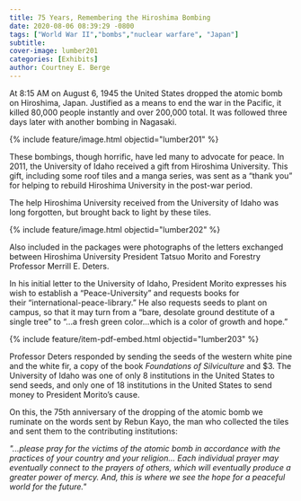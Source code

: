```yaml
---
title: 75 Years, Remembering the Hiroshima Bombing
date: 2020-08-06 08:39:29 -0800
tags: ["World War II","bombs","nuclear warfare", "Japan"]
subtitle: 
cover-image: lumber201
categories: [Exhibits]
author: Courtney E. Berge
---
```

At 8:15 AM on August 6, 1945 the United States dropped the atomic bomb on Hiroshima, Japan. Justified as a means to end the war in the Pacific, it killed 80,000 people instantly and over 200,000 total. It was followed three days later with another bombing in Nagasaki. 

{% include feature/image.html objectid="lumber201" %}

These bombings, though horrific, have led many to advocate for peace. In 2011, the University of Idaho received a gift from Hiroshima University. This gift, including some roof tiles and a manga series, was sent as a “thank you” for helping to rebuild Hiroshima University in the post-war period. 

The help Hiroshima University received from the University of Idaho was long forgotten, but brought back to light by these tiles.

{% include feature/image.html objectid="lumber202" %}

Also included in the packages were photographs of the letters exchanged between Hiroshima University President Tatsuo Morito and Forestry Professor Merrill E. Deters.

In his initial letter to the University of Idaho, President Morito expresses his wish to establish a “Peace-University” and requests books for their “international-peace-library.” He also requests seeds to plant on campus, so that it may turn from a “bare, desolate ground destitute of a single tree” to “...a fresh green color...which is a color of growth and hope.”

{% include feature/item-pdf-embed.html objectid="lumber203" %}

Professor Deters responded by sending the seeds of the western white pine and the white fir, a copy of the book *Foundations of Silviculture* and $3. The University of Idaho was one of only 8 institutions in the United States to send seeds, and only one of 18 institutions in the United States to send money to President Morito’s cause.

On this, the 75th anniversary of the dropping of the atomic bomb we ruminate on the words sent by Rebun Kayo, the man who collected the tiles and sent them to the contributing institutions:

*"...please pray for the victims of the atomic bomb in accordance with the practices of your country and your religion... Each individual prayer may eventually connect to the prayers of others, which will eventually produce a greater power of mercy. And, this is where we see the hope for a peaceful world for the future."*


